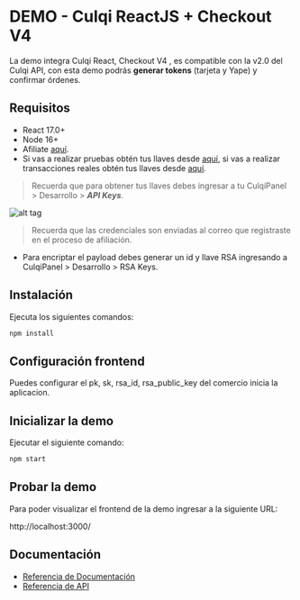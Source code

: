 # DEMO - Culqi ReactJS + Checkout V4

La demo integra Culqi React, Checkout V4 , es compatible con la v2.0 del Culqi API, con esta demo podrás **generar tokens** (tarjeta y Yape) y confirmar órdenes.

## Requisitos

- React 17.0+
- Node 16+
- Afiliate [aquí](https://afiliate.culqi.com/).
- Si vas a realizar pruebas obtén tus llaves desde [aquí](https://integ-panel.culqi.com/#/registro), si vas a realizar transacciones reales obtén tus llaves desde [aquí](https://mipanel.culqi.com/#/registro).

> Recuerda que para obtener tus llaves debes ingresar a tu CulqiPanel > Desarrollo > ***API Keys***.

![alt tag](http://i.imgur.com/NhE6mS9.png)

> Recuerda que las credenciales son enviadas al correo que registraste en el proceso de afiliación.

* Para encriptar el payload debes generar un id y llave RSA  ingresando a CulqiPanel > Desarrollo  > RSA Keys.


## Instalación

Ejecuta los siguientes comandos:

```bash
npm install
```

## Configuración frontend
Puedes configurar el pk, sk, rsa_id, rsa_public_key del comercio inicia la aplicacion.


## Inicializar la demo
Ejecutar el siguiente comando:

```bash
npm start
```

## Probar la demo

Para poder visualizar el frontend de la demo ingresar a la siguiente URL:

http://localhost:3000/

## Documentación

- [Referencia de Documentación](https://docs.culqi.com/)
- [Referencia de API](https://apidocs.culqi.com/)
